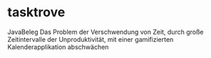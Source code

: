 # tasktrove
JavaBeleg
Das Problem der Verschwendung von Zeit, durch große Zeitintervalle der Unproduktivität, mit einer gamifizierten Kalenderapplikation abschwächen
